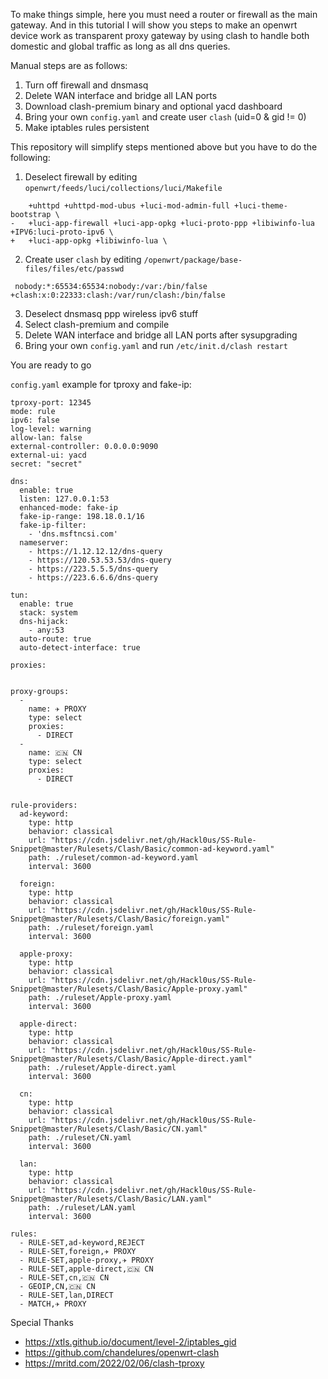 To make things simple, here you must need a router or firewall as the main gateway. And in this tutorial I will show you steps to make an openwrt device work as transparent proxy gateway by using clash to handle both domestic and global traffic as long as all dns queries.

Manual steps are as follows:

1. Turn off firewall and dnsmasq
2. Delete WAN interface and bridge all LAN ports
3. Download clash-premium binary and optional yacd dashboard
4. Bring your own `config.yaml` and create user `clash` (uid=0 & gid != 0)
5. Make iptables rules persistent


This repository will simplify steps mentioned above but you have to do the following:

1. Deselect firewall by editing `openwrt/feeds/luci/collections/luci/Makefile`
```
 	+uhttpd +uhttpd-mod-ubus +luci-mod-admin-full +luci-theme-bootstrap \
-	+luci-app-firewall +luci-app-opkg +luci-proto-ppp +libiwinfo-lua +IPV6:luci-proto-ipv6 \
+	+luci-app-opkg +libiwinfo-lua \
```
2. Create user `clash` by editing  `/openwrt/package/base-files/files/etc/passwd`
```
 nobody:*:65534:65534:nobody:/var:/bin/false
+clash:x:0:22333:clash:/var/run/clash:/bin/false
```
3. Deselect dnsmasq ppp wireless ipv6 stuff
4. Select clash-premium and compile
5. Delete WAN interface and bridge all LAN ports after sysupgrading
6. Bring your own `config.yaml` and run `/etc/init.d/clash restart`

You are ready to go


`config.yaml` example for tproxy and fake-ip:
```
tproxy-port: 12345
mode: rule
ipv6: false
log-level: warning
allow-lan: false
external-controller: 0.0.0.0:9090
external-ui: yacd
secret: "secret"

dns:
  enable: true
  listen: 127.0.0.1:53
  enhanced-mode: fake-ip
  fake-ip-range: 198.18.0.1/16
  fake-ip-filter:
    - 'dns.msftncsi.com'
  nameserver:
    - https://1.12.12.12/dns-query
    - https://120.53.53.53/dns-query
    - https://223.5.5.5/dns-query
    - https://223.6.6.6/dns-query

tun:
  enable: true 
  stack: system 
  dns-hijack:
    - any:53
  auto-route: true
  auto-detect-interface: true

proxies:


proxy-groups:
  - 
    name: ✈️ PROXY
    type: select
    proxies: 
      - DIRECT
  -
    name: 🇨🇳 CN
    type: select
    proxies:
      - DIRECT


rule-providers:
  ad-keyword:
    type: http
    behavior: classical
    url: "https://cdn.jsdelivr.net/gh/Hackl0us/SS-Rule-Snippet@master/Rulesets/Clash/Basic/common-ad-keyword.yaml"
    path: ./ruleset/common-ad-keyword.yaml
    interval: 3600

  foreign:
    type: http
    behavior: classical
    url: "https://cdn.jsdelivr.net/gh/Hackl0us/SS-Rule-Snippet@master/Rulesets/Clash/Basic/foreign.yaml"
    path: ./ruleset/foreign.yaml
    interval: 3600
    
  apple-proxy:
    type: http
    behavior: classical
    url: "https://cdn.jsdelivr.net/gh/Hackl0us/SS-Rule-Snippet@master/Rulesets/Clash/Basic/Apple-proxy.yaml"
    path: ./ruleset/Apple-proxy.yaml
    interval: 3600

  apple-direct:
    type: http
    behavior: classical
    url: "https://cdn.jsdelivr.net/gh/Hackl0us/SS-Rule-Snippet@master/Rulesets/Clash/Basic/Apple-direct.yaml"
    path: ./ruleset/Apple-direct.yaml
    interval: 3600

  cn:
    type: http
    behavior: classical
    url: "https://cdn.jsdelivr.net/gh/Hackl0us/SS-Rule-Snippet@master/Rulesets/Clash/Basic/CN.yaml"
    path: ./ruleset/CN.yaml
    interval: 3600

  lan:
    type: http
    behavior: classical
    url: "https://cdn.jsdelivr.net/gh/Hackl0us/SS-Rule-Snippet@master/Rulesets/Clash/Basic/LAN.yaml"
    path: ./ruleset/LAN.yaml
    interval: 3600

rules:
  - RULE-SET,ad-keyword,REJECT
  - RULE-SET,foreign,✈️ PROXY
  - RULE-SET,apple-proxy,✈️ PROXY
  - RULE-SET,apple-direct,🇨🇳 CN
  - RULE-SET,cn,🇨🇳 CN
  - GEOIP,CN,🇨🇳 CN
  - RULE-SET,lan,DIRECT
  - MATCH,✈️ PROXY
```

Special Thanks
- <https://xtls.github.io/document/level-2/iptables_gid>
- <https://github.com/chandelures/openwrt-clash>
- <https://mritd.com/2022/02/06/clash-tproxy>


